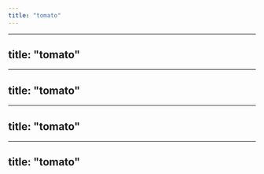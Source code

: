 ```yaml
---
title: "tomato"
---
```

---
title: "tomato"
---
---
title: "tomato"
---
---
title: "tomato"
---
---
title: "tomato"
---
